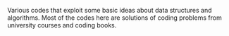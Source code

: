 Various codes that exploit some basic ideas about data structures and algorithms.
Most of the codes here are solutions of coding problems from university courses and coding books.
